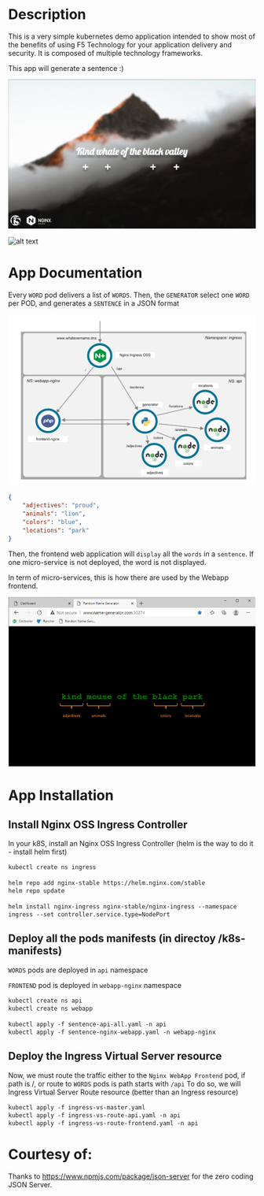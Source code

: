 # Description
This is a very simple kubernetes demo application intended to show most of the benefits of using F5 Technology for your application delivery and security.
It is composed of multiple technology frameworks.

This app will generate a sentence :)

  ![alt text](images/app.png)

![alt text](docs/images/sentence-webapp.gif)


# App Documentation

Every `WORD` pod delivers a list of `WORDS`. Then, the `GENERATOR` select one `WORD` per POD, and generates a `SENTENCE` in a JSON format

  ![alt text](images/topology.png)


``` json
{
    "adjectives": "proud",
    "animals": "lion",
    "colors": "blue",
    "locations": "park"
}
```

Then, the frontend web application will `display` all the `words` in a `sentence`. If one micro-service is not deployed, the word is not displayed.

In term of micro-services, this is how there are used by the Webapp frontend.

  ![alt text](images/webapp-containers.png)

# App Installation

## Install Nginx OSS Ingress Controller

In your k8S, install an Nginx OSS Ingress Controller (helm is the way to do it - install helm first)

```
kubectl create ns ingress

helm repo add nginx-stable https://helm.nginx.com/stable
helm repo update

helm install nginx-ingress nginx-stable/nginx-ingress --namespace ingress --set controller.service.type=NodePort
```

## Deploy all the pods manifests (in directoy /k8s-manifests)

`WORDS` pods are deployed in `api` namespace 

`FRONTEND` pod is deployed in `webapp-nginx` namespace


```
kubectl create ns api
kubectl create ns webapp

kubectl apply -f sentence-api-all.yaml -n api
kubectl apply -f sentence-nginx-webapp.yaml -n webapp-nginx
```

## Deploy the Ingress Virtual Server resource

Now, we must route the traffic either to the `Nginx WebApp Frontend` pod, if path is /, or route to `WORDS` pods is path starts with `/api`
To do so, we will Ingress Virtual Server Route resource (better than an Ingress resource)

```
kubectl apply -f ingress-vs-master.yaml
kubectl apply -f ingress-vs-route-api.yaml -n api
kubectl apply -f ingress-vs-route-frontend.yaml -n api
```

# Courtesy of:
Thanks to https://www.npmjs.com/package/json-server for the zero coding JSON Server.
